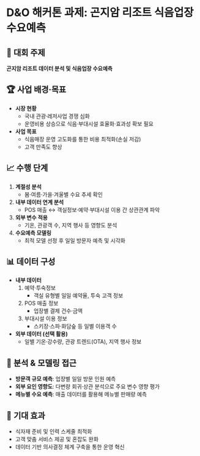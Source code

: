 # D&O 해커톤 과제: 곤지암 리조트 식음업장 수요예측

## 📌 대회 주제  
**곤지암 리조트 데이터 분석 및 식음업장 수요예측**

## 🏆 사업 배경·목표  
- **시장 현황**  
  - 국내 관광·레저사업 경쟁 심화  
  - 운영비용 상승으로 식음·부대시설 효율화·효과성 확보 필요  
- **사업 목표**  
  - 식음매장 운영 고도화를 통한 비용 최적화(손실 저감)  
  - 고객 만족도 향상

## 📈 수행 단계  
1. **계절성 분석**  
   - 봄·여름·가을·겨울별 수요 추세 확인  
2. **내부 데이터 연계 분석**  
   - POS 매출 ↔ 객실정보·예약·부대시설 이용 간 상관관계 파악  
3. **외부 변수 적용**  
   - 기온, 관광객 수, 지역 행사 등 영향도 분석  
4. **수요예측 모델링**  
   - 최적 모델 선정 후 일일 방문자 예측 및 시각화  

## 📊 데이터 구성  
- **내부 데이터**  
  1. 예약·투숙정보  
     - 객실 유형별 일일 예약율, 투숙 고객 정보  
  2. POS 매출 정보  
     - 업장별 결제 건수·금액  
  3. 부대시설 이용 정보  
     - 스키장·스파·화담숲 등 일별 이용객 수  
- **외부 데이터 (선택 활용)**  
  - 일별 기온·강수량, 관광 트렌드(OTA), 지역 행사 정보  

## 🤖 분석 & 모델링 접근  
- **방문객 규모 예측**: 업장별 일일 방문 인원 예측  
- **외부 요인 영향도**: 다변량 회귀·상관 분석으로 주요 변수 영향 평가  
- **메뉴별 수요 예측**: 매출 데이터를 활용해 메뉴별 판매량 예측  

## 🎯 기대 효과  
- 식자재 준비 및 인력 스케줄 최적화  
- 고객 맞춤 서비스 제공 및 혼잡도 완화  
- 데이터 기반 의사결정 체계 구축을 통한 운영 혁신  

